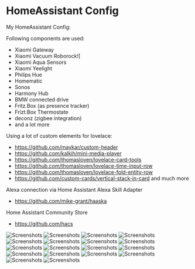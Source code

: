 # HomeAssistant Config

My HomeAssistant Config:

Following components are used:
* Xiaomi Gateway
* Xiaomi Vacuum Roborock![
* Xiaomi Aqua Sensors
* Xiaomi Yeelight
* Philips Hue
* Homematic
* Sonos
* Harmony Hub
* BMW connected drive
* Fritz.Box (as presence tracker)
* Frizt.Box Thermostate
* deconz (zigbee integration)
* and a lot more

Using a lot of custom elements for lovelace:
* https://github.com/maykar/custom-header
* https://github.com/kalkih/mini-media-player
* https://github.com/thomasloven/lovelace-card-tools
* https://github.com/thomasloven/lovelace-time-input-row
* https://github.com/thomasloven/lovelace-fold-entity-row
* https://github.com/custom-cards/vertical-stack-in-card
and much more

Alexa connection via Home Assistant Alexa Skill Adapter
* https://github.com/mike-grant/haaska

Home Assistant Community Store
* https://github.com/hacs

![Screenshots](/docs/mobile/IMG_2403.PNG)
![Screenshots](/docs/mobile/IMG_2404.PNG)
![Screenshots](/docs/mobile/IMG_2405.PNG)
![Screenshots](/docs/mobile/IMG_2406.PNG)
![Screenshots](/docs/mobile/IMG_2407.PNG)
![Screenshots](/docs/mobile/IMG_2408.PNG)
![Screenshots](/docs/mobile/IMG_2409.PNG)
![Screenshots](/docs/mobile/IMG_2410.PNG)
![Screenshots](/docs/mobile/IMG_2411.PNG)
![Screenshots](/docs/mobile/IMG_2412.PNG)
![Screenshots](/docs/mobile/IMG_2413.PNG)
![Screenshots](/docs/mobile/IMG_2414.PNG)
![Screenshots](/docs/mobile/IMG_2415.PNG)
![Screenshots](/docs/mobile/IMG_2416.PNG)
![Screenshots](/docs/mobile/IMG_2417.PNG)
![Screenshots](/docs/mobile/IMG_2418.PNG)
![Screenshots](/docs/mobile/IMG_2419.PNG)
![Screenshots](/docs/mobile/IMG_2420.PNG)